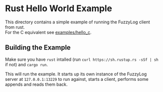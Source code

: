 # Rust Hello World Example

This directory contains a simple example of running the FuzzyLog client from rust.  
For the C equivalent see [examples/hello_c](../hello_c).

## Building the Example

Make sure you have `rust` intalled (run `curl https://sh.rustup.rs -sSf | sh` if not)
and `cargo run`.  

This will run the example. It starts up its own instance of the FuzzyLog server
at `127.0.0.1:13229` to run against, starts a client, performs some appends and
reads them back.
